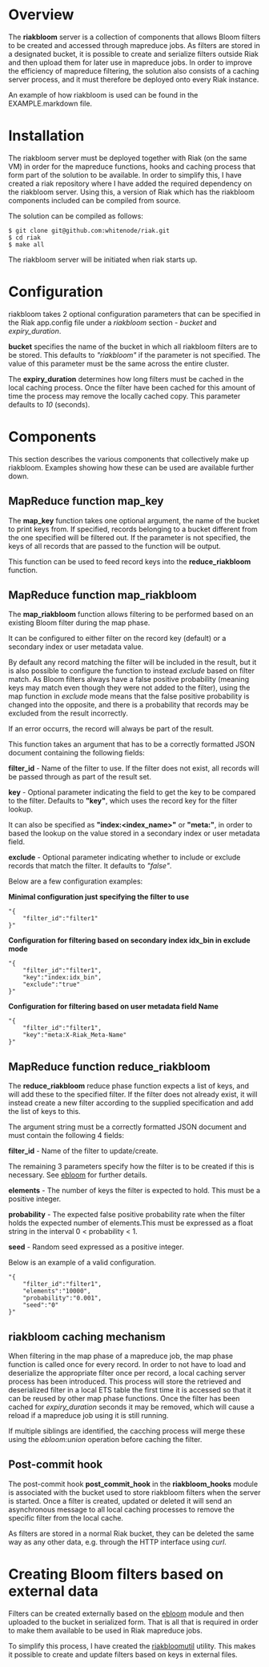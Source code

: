 Overview
========

The **riakbloom** server is a collection of components that allows Bloom filters to be created and accessed through mapreduce jobs. As filters are stored in a designated bucket, it is possible to create and serialize filters outside Riak and then upload them for later use in mapreduce jobs. In order to improve the efficiency of mapreduce filtering, the solution also consists of a caching server process, and it must therefore be deployed onto every Riak instance.

An example of how riakbloom is used can be found in the EXAMPLE.markdown file.

Installation
============

The riakbloom server must be deployed together with Riak (on the same VM) in order for the mapreduce functions, hooks and caching process that form part of the solution to be available. In order to simplify this, I have created a riak repository where I have added the required dependency on the riakbloom server. Using this, a version of Riak which has the riakbloom components included can be compiled from source.

The solution can be compiled as follows:

    $ git clone git@github.com:whitenode/riak.git
    $ cd riak
    $ make all

The riakbloom server will be initiated when riak starts up.

Configuration
=============

riakbloom takes 2 optional configuration parameters that can be specified in the Riak app.config file under a *riakbloom* section - *bucket* and *expiry_duration*.

**bucket** specifies the name of the bucket in which all riakbloom filters are to be stored. This defaults to *"riakbloom"* if the parameter is not specified. The value of this parameter must be the same across the entire cluster.

The **expiry_duration** determines how long filters must be cached in the local caching process. Once the filter have been cached for this amount of time the process may remove the locally cached copy. This parameter defaults to *10* (seconds).

Components
==========

This section describes the various components that collectively make up riakbloom. Examples showing how these can be used are available further down.

MapReduce function map_key
--------------------------

The **map_key** function takes one optional argument, the name of the bucket to print keys from. If specified, records belonging to a bucket different from the one specified will be filtered out. If the parameter is not specified, the keys of all records that are passed to the function will be output.

This function can be used to feed record keys into the **reduce_riakbloom** function.

MapReduce function map_riakbloom
--------------------------------

The **map_riakbloom** function allows filtering to be performed based on an existing Bloom filter during the map phase.

It can be configured to either filter on the record key (default) or a secondary index or user metadata value.

By default any record matching the filter will be included in the result, but it is also possible to configure the function to instead *exclude* based on filter match. As Bloom filters always have a false positive probability (meaning keys may match even though they were not added to the filter), using the map function in *exclude* mode means that the false positive probability is changed into the opposite, and there is a probability that records may be excluded from the result incorrectly.

If an error occurrs, the record will always be part of the result.

This function takes an argument that has to be a correctly formatted JSON document containing the following fields:

**filter_id** - Name of the filter to use. If the filter does not exist, all records will be passed through as part of the result set.

**key** - Optional parameter indicating the field to get the key to be compared to the filter. Defaults to **"key"**, which uses the record key for the filter lookup.

It can also be specified as **"index:<index_name>"** or **"meta:<user metadata field name>"**, in order to based the lookup on the value stored in a secondary index or user metadata field.

**exclude** - Optional parameter indicating whether to include or exclude records that match the filter. It defaults to *"false"*.

Below are a few configuration examples:

**Minimal configuration just specifying the filter to use** 

    "{
        "filter_id":"filter1"
    }"

**Configuration for filtering based on secondary index idx_bin in exclude mode** 

    "{
        "filter_id":"filter1",
        "key":"index:idx_bin",
        "exclude":"true"
    }"

**Configuration for filtering based on user metadata field Name** 

    "{
        "filter_id":"filter1",
        "key":"meta:X-Riak_Meta-Name"
    }"

MapReduce function reduce_riakbloom
-----------------------------------

The **reduce_riakbloom** reduce phase function expects a list of keys, and will add these to the specified filter. If the filter does not already exist, it will instead create a new filter according to the supplied specification and add the list of keys to this.

The argument string must be a correctly formatted JSON document and must contain the following 4 fields:

**filter_id** - Name of the filter to update/create.

The remaining 3 parameters specify how the filter is to be created if this is necessary. See [ebloom](https://github.com/basho/ebloom) for further details.

**elements** - The number of keys the filter is expected to hold. This must be a positive integer.

**probability** - The expected false positive probability rate when the filter holds the expected number of elements.This must be expressed as a float string in the interval 0 < probability < 1.

**seed** - Random seed expressed as a positive integer. 

Below is an example of a valid configuration. 

    "{
        "filter_id":"filter1",
        "elements":"10000",
        "probability":"0.001",
        "seed":"0"
    }"

riakbloom caching mechanism
---------------------------

When filtering in the map phase of a mapreduce job, the map phase function is called once for every record. In order to not have to load and deserialize the appropriate filter once per record, a local caching server process has been introduced. This process will store the retrieved and deserialized filter in a local ETS table the first time it is accessed so that it can be reused by other map phase functions. Once the filter has been cached for *expiry_duration* seconds it may be removed, which will cause a reload if a mapreduce job using it is still running.

If multiple siblings are identified, the cacching process will merge these using the *ebloom:union* operation before caching the filter.

Post-commit hook
----------------
 
The post-commit hook **post_commit_hook** in the **riakbloom_hooks** module is associated with the bucket used to store riakbloom filters when the server is started. Once a filter is created, updated or deleted it will send an asynchronous message to all local caching processes to remove the specific filter from the local cache.

As filters are stored in a normal Riak bucket, they can be deleted the same way as any other data, e.g. through the HTTP interface using *curl*.

Creating Bloom filters based on external data
=============================================

Filters can be created externally based on the [ebloom](https://github.com/basho/ebloom) module and then uploaded to the bucket in serialized form. That is all that is required in order to make them available to be used in Riak mapreduce jobs.

To simplify this process, I have created the [riakbloomutil](https://github.com/whitenode/riakbloomutil) utility. This makes it possible to create and update filters based on keys in external files.


